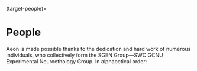 (target-people)=
# People
Aeon is made possible thanks to the dedication and hard work of numerous individuals, who collectively form the SGEN Group&mdash;SWC GCNU Experimental Neuroethology Group.
In alphabetical order:

